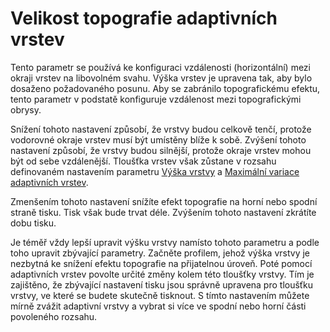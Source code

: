 Velikost topografie adaptivních vrstev
====
Tento parametr se používá ke konfiguraci vzdálenosti (horizontální) mezi okraji vrstev na libovolném svahu. Výška vrstev je upravena tak, aby bylo dosaženo požadovaného posunu. Aby se zabránilo topografickému efektu, tento parametr v podstatě konfiguruje vzdálenost mezi topografickými obrysy.

Snížení tohoto nastavení způsobí, že vrstvy budou celkově tenčí, protože vodorovné okraje vrstev musí být umístěny blíže k sobě. Zvýšení tohoto nastavení způsobí, že vrstvy budou silnější, protože okraje vrstev mohou být od sebe vzdálenější. Tloušťka vrstev však zůstane v rozsahu definovaném nastavením parametru [Výška vrstvy](../../../articles/resolution/layer_height.md) a [Maximální variace adaptivních vrstev](adaptive_layer_height_variation.md).

Zmenšením tohoto nastavení snížíte efekt topografie na horní nebo spodní straně tisku. Tisk však bude trvat déle. Zvýšením tohoto nastavení zkrátíte dobu tisku.

Je téměř vždy lepší upravit výšku vrstvy namísto tohoto parametru a podle toho upravit zbývající parametry. Začněte profilem, jehož výška vrstvy je nezbytná ke snížení efektu topografie na přijatelnou úroveň. Poté pomocí adaptivních vrstev povolte určité změny kolem této tloušťky vrstvy. Tím je zajištěno, že zbývající nastavení tisku jsou správně upravena pro tloušťku vrstvy, ve které se budete skutečně tisknout. S tímto nastavením můžete mírně zvážit adaptivní vrstvy a vybrat si více ve spodní nebo horní části povoleného rozsahu.
